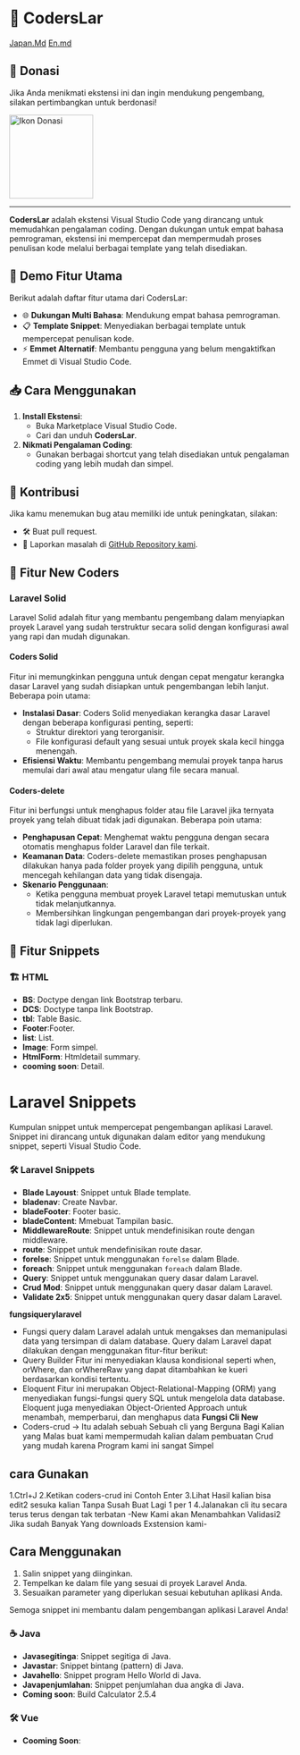 # 🌟 CodersLar
<a href="Ja/Ja.md">Japan.Md</a>
<a href="En/en.md">En.md</a>
## 💖 Donasi

Jika Anda menikmati ekstensi ini dan ingin mendukung pengembang, silakan pertimbangkan untuk berdonasi!

<a href="https://saweria.co/C02V">
    <img src="https://www.buymeacoffee.com/assets/img/custom_images/orange_img.png" alt="Ikon Donasi" width="150" />
</a>

---

**CodersLar** adalah ekstensi Visual Studio Code yang dirancang untuk memudahkan pengalaman coding. Dengan dukungan untuk empat bahasa pemrograman, ekstensi ini mempercepat dan mempermudah proses penulisan kode melalui berbagai template yang telah disediakan.

## 🚀 Demo Fitur Utama

Berikut adalah daftar fitur utama dari CodersLar:

- 🌐 **Dukungan Multi Bahasa**: Mendukung empat bahasa pemrograman.
- 📋 **Template Snippet**: Menyediakan berbagai template untuk mempercepat penulisan kode.
- ⚡ **Emmet Alternatif**: Membantu pengguna yang belum mengaktifkan Emmet di Visual Studio Code.

## 📥 Cara Menggunakan

1. **Install Ekstensi**:
   - Buka Marketplace Visual Studio Code.
   - Cari dan unduh **CodersLar**.
2. **Nikmati Pengalaman Coding**:
   - Gunakan berbagai shortcut yang telah disediakan untuk pengalaman coding yang lebih mudah dan simpel.

 

## 🤝 Kontribusi
Jika kamu menemukan bug atau memiliki ide untuk peningkatan, silakan:

- 🛠️ Buat pull request.
- 🐞 Laporkan masalah di [GitHub Repository kami](#).
## 📂 Fitur New Coders

### **Laravel Solid**
Laravel Solid adalah fitur yang membantu pengembang dalam menyiapkan proyek Laravel yang sudah terstruktur secara solid dengan konfigurasi awal yang rapi dan mudah digunakan. 

#### **Coders Solid**
Fitur ini memungkinkan pengguna untuk dengan cepat mengatur kerangka dasar Laravel yang sudah disiapkan untuk pengembangan lebih lanjut. Beberapa poin utama:
- **Instalasi Dasar**: Coders Solid menyediakan kerangka dasar Laravel dengan beberapa konfigurasi penting, seperti:
  - Struktur direktori yang terorganisir.
  - File konfigurasi default yang sesuai untuk proyek skala kecil hingga menengah.
- **Efisiensi Waktu**: Membantu pengembang memulai proyek tanpa harus memulai dari awal atau mengatur ulang file secara manual.

#### **Coders-delete**
Fitur ini berfungsi untuk menghapus folder atau file Laravel jika ternyata proyek yang telah dibuat tidak jadi digunakan. Beberapa poin utama:
- **Penghapusan Cepat**: Menghemat waktu pengguna dengan secara otomatis menghapus folder Laravel dan file terkait.
- **Keamanan Data**: Coders-delete memastikan proses penghapusan dilakukan hanya pada folder proyek yang dipilih pengguna, untuk mencegah kehilangan data yang tidak disengaja.
- **Skenario Penggunaan**:
  - Ketika pengguna membuat proyek Laravel tetapi memutuskan untuk tidak melanjutkannya.
  - Membersihkan lingkungan pengembangan dari proyek-proyek yang tidak lagi diperlukan.

## 📂 Fitur Snippets

### 🏗️ HTML

- **BS**: Doctype dengan link Bootstrap terbaru.
- **DCS**: Doctype tanpa link Bootstrap.
- **tbl**: Table Basic.
- **Footer**:Footer.
- **list**: List.
- **Image**: Form simpel.
- **HtmlForm**: Htmldetail summary.
- **cooming soon**: Detail.


# Laravel Snippets

Kumpulan snippet untuk mempercepat pengembangan aplikasi Laravel. Snippet ini dirancang untuk digunakan dalam editor yang mendukung snippet, seperti Visual Studio Code.

### 🛠️ Laravel Snippets

- **Blade Layoust**: Snippet untuk Blade template.
- **bladenav**: Create Navbar.
- **bladeFooter**: Footer basic.
- **bladeContent**: Mmebuat Tampilan basic.
- **MiddlewareRoute**: Snippet untuk mendefinisikan route dengan middleware.
- **route**: Snippet untuk mendefinisikan route dasar.
- **forelse**: Snippet untuk menggunakan `forelse` dalam Blade.
- **foreach**: Snippet untuk menggunakan `foreach` dalam Blade.
- **Query**: Snippet untuk menggunakan query dasar dalam Laravel.
- **Crud Mod**: Snippet untuk menggunakan query dasar dalam Laravel.
- **Validate 2x5**: Snippet untuk menggunakan query dasar dalam Laravel.


**fungsiquerylaravel** 
- Fungsi query dalam Laravel adalah untuk mengakses dan memanipulasi data yang tersimpan di dalam database. Query dalam Laravel dapat dilakukan dengan menggunakan fitur-fitur berikut:
- Query Builder
Fitur ini menyediakan klausa kondisional seperti when, orWhere, dan orWhereRaw yang dapat ditambahkan ke kueri berdasarkan kondisi tertentu. 
- Eloquent
Fitur ini merupakan Object-Relational-Mapping (ORM) yang menyediakan fungsi-fungsi query SQL untuk mengelola data database. Eloquent juga menyediakan Object-Oriented Approach untuk menambah, memperbarui, dan menghapus data
**Fungsi Cli New** 
- Coders-crud <NameProject> -> Itu adalah sebuah Sebuah cli yang Berguna Bagi Kalian yang Malas buat kami mempermudah kalian dalam pembuatan Crud yang mudah karena Program kami ini sangat Simpel 
## cara Gunakan
1.Ctrl+J
2.Ketikan coders-crud ini Contoh Enter 
3.Lihat Hasil kalian bisa edit2 sesuka kalian Tanpa Susah Buat Lagi 1 per 1 
4.Jalanakan cli itu secara terus terus dengan tak terbatan 
-New Kami akan Menambahkan Validasi2 Jika sudah Banyak Yang downloads Exstension kami-
## Cara Menggunakan

1. Salin snippet yang diinginkan.
2. Tempelkan ke dalam file yang sesuai di proyek Laravel Anda.
3. Sesuaikan parameter yang diperlukan sesuai kebutuhan aplikasi Anda.

Semoga snippet ini membantu dalam pengembangan aplikasi Laravel Anda!

### ☕ Java

- **Javasegitinga**: Snippet segitiga di Java.
- **Javastar**: Snippet bintang (pattern) di Java.
- **Javahello**: Snippet program Hello World di Java.
- **Javapenjumlahan**: Snippet penjumlahan dua angka di Java.
- **Coming soon**: Build Calculator 2.5.4

### 🛠️ Vue
- **Cooming Soon**: